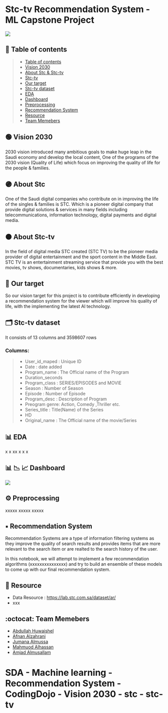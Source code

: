 # Stc-tv Recommendation System - ML Capstone Project


<img src="https://drive.google.com/uc?export=view&id=14pxZ2LMX6Yvn3NrDHi5cluWCldARvKR0"/>


## :round_pushpin: Table of contents
> * [Table of contents](#round_pushpin-table-of-contents)
> * [Vision 2030](#green_circle-vision-2030)
> * [About Stc & Stc-tv](#purple_circleabout-stc)
> * [Stc-tv](#orange_circle-about-stc-tv)
> * [Our target](#dartour-target)
> * [Stc-tv dataset](#card_index_dividersstc-tv-dataset)
> * [EDA](#bar_charteda)
> * [Dashboard](#bar_chartchart_with_downwards_trendchart_with_upwards_trenddashboard)
> * [Preprocessing](#gear-preprocessing)
> * [Recommendation System](#black_small_squarerecommendation-system)
> * [Resource](#file_folder-resource)
> * [Team Memebers](#octocatteam-memebers)


## :green_circle:	 Vision 2030
2030 vision introduced many ambitious goals to make huge leap in the Saudi economy and develop the local content, One of the programs of the 2030 vision (Quality of Life) which focus on improving the quality of life for the people & families.

## :purple_circle:	About Stc 

One of the Saudi digital companies who contribute on in improving the life of the singles & families is STC. Which is a pioneer digital company that provide digital solutions & services in many fields including telecommunications,  information technology, digital payments and digital media. 

## :orange_circle:		 About Stc-tv

In the field of digital media STC created (STC TV) to be the pioneer media provider of digital entertainment and the sport content in the Middle East. 
STC TV is an entertainment streaming service that provide you with the best movies, tv shows, documentaries, kids shows & more.


##  :dart:	Our target
So our vision target for this project is to contribute efficiently in developing a recommendation system for the viewer which will improve his quality of life, with the implementing the latest AI technology.

## :card_index_dividers:	Stc-tv dataset
It consists of 13 columns and 3598607 rows

### Columns:
> * User_id_maped : Unique ID
> * Date : date added
> * Program_name :  The Official name of the Program
> * Duration_seconds
> * Program_class : SERIES/EPISODES	and MOVIE
> * Season : Number of Season
> * Episode : Number of Episode
> * Program_desc :  Description of Program
> * Preogram genre: Action, Comedy ,Thriller etc.
> * Series_title : Title(Name) of the Series
> * HD
> * Original_name : The Official name of the movie/Series

##  :bar_chart:	EDA

x
x
xx
x
x
x

##  :bar_chart:	:chart_with_downwards_trend:	:chart_with_upwards_trend:	Dashboard
<img src="https://drive.google.com/uc?export=view&id=1bzgvKqS6F_YNRp1nWUNCjgHvxtVhXVG_"/>


## :gear:	 Preprocessing
  xxxxx   xxxxx   xxxxx


## :black_small_square:		Recommendation System
 Recommendation Systems are a type of information filtering systems as they improve the quality of search results and provides items that are more relevant to the search item or are realted to the search history of the user.

In this notebook, we will attempt to implement a few recommendation algorithms (xxxxxxxxxxxxxxx) and try to build an ensemble of these models to come up with our final recommendation system.




## :file_folder: Resource
- Data Resource : https://lab.stc.com.sa/dataset/ar/ 
- xxx

## :octocat:	Team Memebers

- [Abdullah Huwaishel](https://github.com/Batool247)
- [Afnan Alzahrani](https://github.com/AfnanAlzahrani)
- [Jumana Almussa](https://github.com/jumana0)
- [Mahmuod Alhassan](https://github.com/alhassanm)
- [Amjad Almusallam](https://github.com/ASM650)



# SDA - Machine learning - Recommendation System - CodingDojo - Vision 2030 - stc - stc-tv

